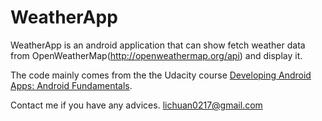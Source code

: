 WeatherApp
========

WeatherApp is an android application that can show fetch weather data from OpenWeatherMap(http://openweathermap.org/api) and display it.

The code mainly comes from the the Udacity course [Developing Android Apps: Android Fundamentals](https://www.udacity.com/course/ud853).

Contact me if you have any advices. lichuan0217@gmail.com
